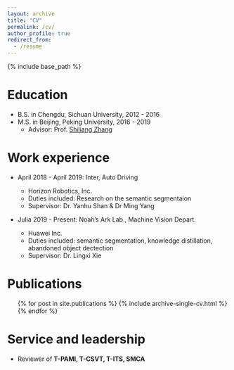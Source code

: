 ```yaml
---
layout: archive
title: "CV"
permalink: /cv/
author_profile: true
redirect_from:
  - /resume
---
```


{% include base_path %}

Education
======
* B.S. in Chengdu, Sichuan University, 2012 - 2016
* M.S. in Beijing, Peking University, 2016 - 2019
    - Advisor: Prof. [Shiliang Zhang](http://www.pkuvmc.com/)
<!-- * Ph.D in Version Control Theory, GitHub University, 2018 (expected) -->

Work experience
======
* April 2018 - April 2019: Inter, Auto Driving
  * Horizon Robotics, Inc.
  * Duties included: Research on the semantic segmentaion
  * Supervisor: Dr. Yanhu Shan & Dr Ming Yang

* Julia 2019 - Present: Noah’s Ark Lab., Machine Vision Depart.
  * Huawei Inc.
  * Duties included: semantic segmentation, knowledge distillation, abandoned object dectection
  * Supervisor: Dr. Lingxi Xie

  
<!-- Skills
======
* Skill 1
* Skill 2
  * Sub-skill 2.1
  * Sub-skill 2.2
  * Sub-skill 2.3
* Skill 3 -->

Publications
======
  <ul>{% for post in site.publications %}
    {% include archive-single-cv.html %}
  {% endfor %}</ul>
  
<!-- Talks
======
  <ul>{% for post in site.talks %}
    {% include archive-single-talk-cv.html %}
  {% endfor %}</ul>
  
Teaching
======
  <ul>{% for post in site.teaching %}
    {% include archive-single-cv.html %}
  {% endfor %}</ul> -->
  
Service and leadership
======
* Reviewer of **T-PAMI, T-CSVT, T-ITS, SMCA**
